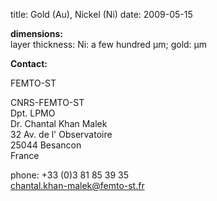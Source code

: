 title: Gold (Au), Nickel (Ni)
date: 2009-05-15  

__dimensions:__  	
layer thickness:	Ni: a few hundred µm; gold: µm
<!--break-->
__Contact:__

FEMTO-ST

CNRS-FEMTO-ST  
Dpt. LPMO  
Dr. Chantal Khan Malek  
32 Av. de l' Observatoire  
25044 Besancon  
France

phone: +33 (0)3 81 85 39 35  
chantal.khan-malek@femto-st.fr